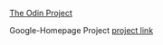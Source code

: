 [The Odin Project](http://wwwtheodinproject.com)

Google-Homepage Project [project link](http://www.theodinproject.com/web-development-101/html-css)